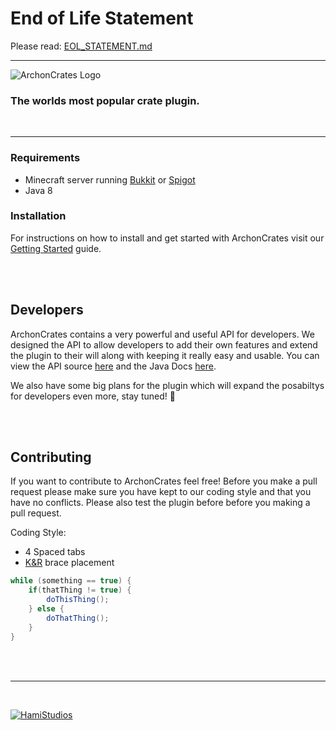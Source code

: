 # End of Life Statement

Please read: [EOL_STATEMENT.md](https://github.com/hammy2899/ArchonCrates/blob/b565873c7c027a93c73e4ece905823879e17e68b/EOL_STATEMENT.md)

---

![ArchonCrates Logo](https://archoncrates.com/assets/img/brand_logo_small.png)

### The worlds most popular crate plugin.

<br/>

----------

### Requirements
- Minecraft server running [Bukkit](https://bukkit.org/) or [Spigot](https://www.spigotmc.org/)
- Java 8

### Installation
For instructions on how to install and get started with ArchonCrates visit our [Getting Started](https://archoncrates.com/docs/19-0-1/getting-started) guide.


<br/>
<br/>

## Developers

ArchonCrates contains a very powerful and useful API for developers. We designed the API to allow developers to add their own features and extend the plugin to their will along with keeping it really easy and usable.
You can view the API source [here](https://github.com/hammy2899/ArchonCrates/tree/master/src/com/HamiStudios/ArchonCrates/API) and the Java Docs [here](https://archoncrates.com/docs/19-0-1/api/index.html).

We also have some big plans for the plugin which will expand the posabiltys for developers even more, stay tuned! :tada:


<br/>
<br/>

## Contributing
If you want to contribute to ArchonCrates feel free! Before you make a pull request please make sure you have kept to our coding style and that you have no conflicts. Please also test the plugin before before you making a pull request.

Coding Style:
- 4 Spaced tabs
- [K&R](https://en.wikipedia.org/wiki/Indent_style) brace placement

```java
while (something == true) {
	if(thatThing != true) {
		doThisThing();
  	} else {
		doThatThing();
  	}
}
```

<br/>
<br/>

----------

<br/>

[![HamiStudios](https://www.hamistudios.com/assets/img/a_project_by_small.png)](https://www.hamistudios.com)

